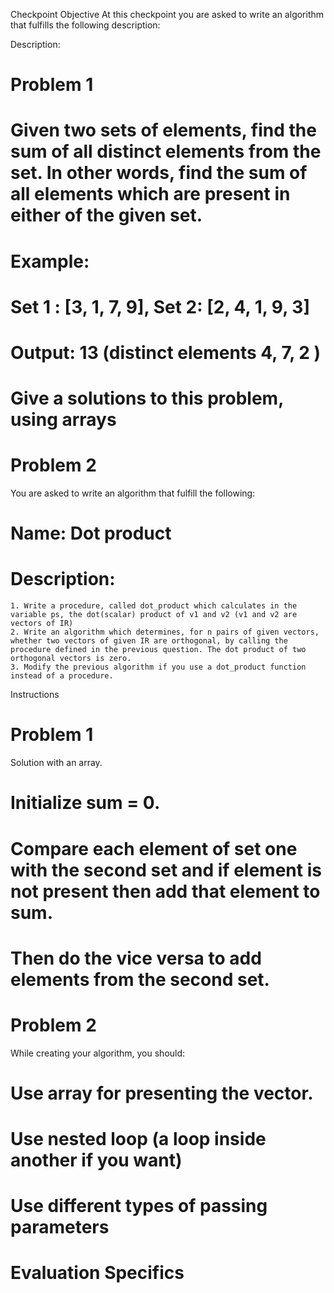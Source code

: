 Checkpoint Objective
At this checkpoint you are asked to write an algorithm that fulfills the following description:

Description:

# Problem 1
 
  # Given two sets of elements, find the sum of all distinct elements from the set. In other words, find the sum of all elements which are present in either of the given set.
  # Example:
  # Set 1 : [3, 1, 7, 9], Set 2: [2, 4, 1, 9, 3]
  # Output: 13 (distinct elements 4, 7, 2 )
  # Give a solutions to this problem, using arrays

 
# Problem 2 
You are asked to write an algorithm that fulfill the following: 

  # Name: Dot product
  # Description:
    1. Write a procedure, called dot_product which calculates in the variable ps, the dot(scalar) product of v1 and v2 (v1 and v2 are vectors of IR)
    2. Write an algorithm which determines, for n pairs of given vectors, whether two vectors of given IR are orthogonal, by calling the procedure defined in the previous question. The dot product of two orthogonal vectors is zero.
    3. Modify the previous algorithm if you use a dot_product function instead of a procedure.

Instructions
  # Problem 1
Solution  with an array.
  # Initialize sum = 0. 
  # Compare each element of set one with the second set and if element is not present then add that element to sum. 
  # Then do the vice versa to add elements from the second set.
  
  # Problem 2
While creating your algorithm, you should: 
  # Use array for presenting the vector.
  # Use nested loop (a loop inside another if you want)
  # Use different types of passing parameters
  # Evaluation Specifics